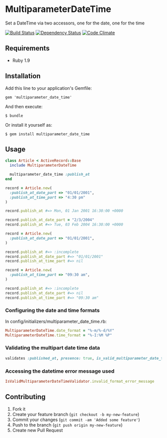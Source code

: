 # MultiparameterDateTime

Set a DateTime via two accessors, one for the date, one for the time

[![Build Status](https://secure.travis-ci.org/Casecommons/multiparameter_date_time.png?branch=master)](https://travis-ci.org/Casecommons/multiparameter_date_time)
[![Dependency Status](https://gemnasium.com/Casecommons/multiparameter_date_time.png)](https://gemnasium.com/Casecommons/multiparameter_date_time)
[![Code Climate](https://codeclimate.com/badge.png)](https://codeclimate.com/github/Casecommons/multiparameter_date_time)

## Requirements

 * Ruby 1.9

## Installation

Add this line to your application's Gemfile:

    gem 'multiparameter_date_time'

And then execute:

    $ bundle

Or install it yourself as:

    $ gem install multiparameter_date_time

## Usage

````ruby
class Article < ActiveRecord::Base
  include MultiparameterDateTime

  multiparameter_date_time :publish_at
end

record = Article.new(
  :publish_at_date_part => "01/01/2001",
  :publish_at_time_part => "4:30 pm"
)

record.publish_at #=> Mon, 01 Jan 2001 16:30:00 +0000

record.publish_at_date_part = "2/3/2004"
record.publish_at #=> Tue, 03 Feb 2004 16:30:00 +0000

record = Article.new(
  :publish_at_date_part => "01/01/2001",
)

record.publish_at #=> :incomplete
record.publish_at_date_part #=> "01/01/2001"
record.publish_at_time_part #=> nil

record = Article.new(
  :publish_at_time_part => "09:30 am",
)

record.publish_at #=> :incomplete
record.publish_at_date_part #=> nil
record.publish_at_time_part #=> "09:30 am"
````

### Configuring the date and time formats
In config/initializers/multiparameter\_date\_time.rb:

````ruby
MultiparameterDateTime.date_format = "%-m/%-d/%Y"
MultiparameterDateTime.time_format = "%-I:%M %P"
````

### Validating the multipart date time data

````ruby
validates :published_at, presence: true, is_valid_multiparameter_date_time: true
````

### Accessing the datetime error message used

````ruby
IsValidMultiparameterDateTimeValidator.invalid_format_error_message
````

## Contributing

1. Fork it
2. Create your feature branch (`git checkout -b my-new-feature`)
3. Commit your changes (`git commit -am 'Added some feature'`)
4. Push to the branch (`git push origin my-new-feature`)
5. Create new Pull Request
